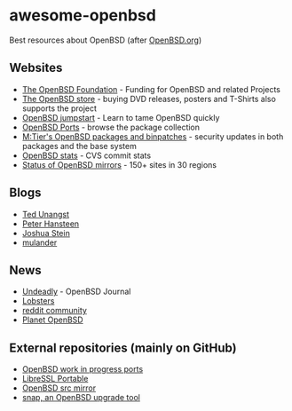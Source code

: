 # awesome-openbsd
Best resources about OpenBSD (after [OpenBSD.org](https://openbsd.org/))

## Websites

* [The OpenBSD Foundation](http://www.openbsdfoundation.org/) - Funding for OpenBSD and related Projects
* [The OpenBSD store](https://openbsdstore.com/) - buying DVD releases, posters and T-Shirts also supports the project
* [OpenBSD jumpstart](http://www.openbsdjumpstart.org/) - Learn to tame OpenBSD quickly
* [OpenBSD Ports](http://www.openports.se/) - browse the package collection
* [M:Tier's OpenBSD packages and binpatches](https://stable.mtier.org/) - security updates in both packages and the base system
* [OpenBSD stats](http://www.oxide.org/cvs) - CVS commit stats
* [Status of OpenBSD mirrors](http://spacehopper.org/mirmon/top.html) - 150+ sites in 30 regions
 
## Blogs

* [Ted Unangst](http://www.tedunangst.com/flak/)
* [Peter Hansteen](https://bsdly.blogspot.com)
* [Joshua Stein](https://jcs.org/)
* [mulander](https://blog.tintagel.pl/)

## News

* [Undeadly](http://undeadly.org/) - OpenBSD Journal
* [Lobsters](https://lobste.rs/t/openbsd)
* [reddit community](http://reddit.com/r/openbsd/)
* [Planet OpenBSD](https://bronevichok.ru/openbsd-planet/)

## External repositories (mainly on GitHub)

* [OpenBSD work in progress ports](https://github.com/jasperla/openbsd-wip)
* [LibreSSL Portable](https://github.com/libressl-portable/portable)
* [OpenBSD src mirror](https://github.com/ilyak/openbsd)
* [snap, an OpenBSD upgrade tool](https://github.com/qbit/snap)
